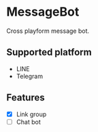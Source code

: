 MessageBot
========================

Cross playform message bot.


Supported platform
-----------------------

- LINE
- Telegram


Features
-----------------------

- [x] Link group
- [ ] Chat bot
